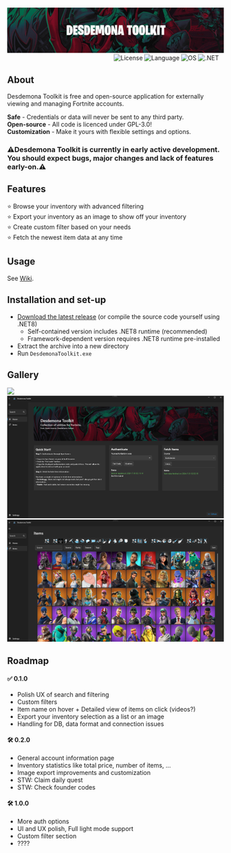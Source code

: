 ![Desdemona Toolkit Logo](https://github.com/YanehCheck/DesdemonaToolkit/blob/master/images/logo.png)
&nbsp;&nbsp;&nbsp;&nbsp;&nbsp;&nbsp;&nbsp;&nbsp;&nbsp;&nbsp;&nbsp;&nbsp;&nbsp;&nbsp;&nbsp;&nbsp;&nbsp;&nbsp;&nbsp;&nbsp;&nbsp;&nbsp;&nbsp;&nbsp;&nbsp;&nbsp;&nbsp;&nbsp;&nbsp;&nbsp;&nbsp;&nbsp;&nbsp;&nbsp;&nbsp;&nbsp;&nbsp;&nbsp;&nbsp;&nbsp;&nbsp;&nbsp;&nbsp;&nbsp;&nbsp;&nbsp;&nbsp;&nbsp;&nbsp;&nbsp;&nbsp;&nbsp;&nbsp;&nbsp;&nbsp;&nbsp;&nbsp;&nbsp;&nbsp;&nbsp;&nbsp;&nbsp;
![License](https://img.shields.io/badge/license-GPL--3.0-EA2824)
![Language](https://img.shields.io/badge/language-C%23-CA2824)
![OS](https://img.shields.io/badge/OS-windows-AA2824)
![.NET](https://img.shields.io/badge/.NET-8.0-8A2824)
## About

Desdemona Toolkit is free and open-source application for externally viewing and managing Fortnite accounts.  

<b>Safe</b> - Credentials or data will never be sent to any third party.  
<b>Open-source</b> - All code is licenced under GPL-3.0!  
<b>Customization</b> - Make it yours with flexible settings and options.

### ⚠️Desdemona Toolkit is currently in early active development. You should expect bugs, major changes and lack of features early-on.⚠️

## Features

⭐ Browse your inventory with advanced filtering  
⭐ Export your inventory as an image to show off your inventory  
⭐ Create custom filter based on your needs  
⭐ Fetch the newest item data at any time  

## Usage

See [Wiki](https://github.com/YanehCheck/DesdemonaToolkit/wiki).

## Installation and set-up

- [Download the latest release](github.com/YanehCheck/DesdemonaToolkit/releases/latest) (or compile the source code yourself using .NET8)
    - Self-contained version includes .NET8 runtime (recommended)
    - Framework-dependent version requires .NET8 runtime pre-installed
- Extract the archive into a new directory
- Run `DesdemonaToolkit.exe`

## Gallery
<img width="750" src="https://github.com/YanehCheck/DesdemonaToolkit/blob/master/images/img-export.png"> </img>
![Home Page](https://github.com/YanehCheck/DesdemonaToolkit/blob/master/images/screenshot1.png)
![Inventory Page](https://github.com/YanehCheck/DesdemonaToolkit/blob/master/images/screenshot2.png)
  
## Roadmap

#### ✅ 0.1.0
- Polish UX of search and filtering
- Custom filters
- Item name on hover + Detailed view of items on click (videos?)
- Export your inventory selection as a list or an image
- Handling for DB, data format and connection issues
#### 🛠️ 0.2.0
- General account information page
- Inventory statistics like total price, number of items, ...
- Image export improvements and customization
- STW: Claim daily quest
- STW: Check founder codes
####  🛠️ 1.0.0
- More auth options
- UI and UX polish, Full light mode support
- Custom filter section
- ????
